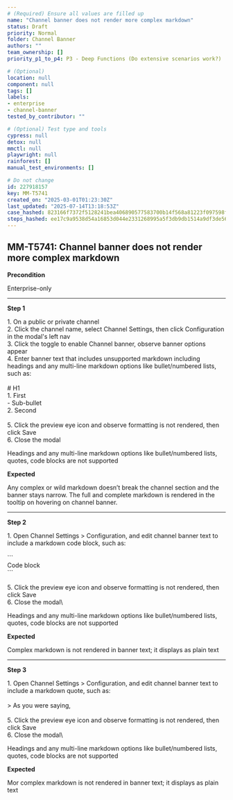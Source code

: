 ```yaml
---
# (Required) Ensure all values are filled up
name: "Channel banner does not render more complex markdown"
status: Draft
priority: Normal
folder: Channel Banner
authors: ""
team_ownership: []
priority_p1_to_p4: P3 - Deep Functions (Do extensive scenarios work?)

# (Optional)
location: null
component: null
tags: []
labels:
- enterprise
- channel-banner
tested_by_contributor: ""

# (Optional) Test type and tools
cypress: null
detox: null
mmctl: null
playwright: null
rainforest: []
manual_test_environments: []

# Do not change
id: 227918157
key: MM-T5741
created_on: "2025-03-01T01:23:30Z"
last_updated: "2025-07-14T13:18:53Z"
case_hashed: 823166f7372f5128241bea406890577583700b14f568a81223f097598fef296571cc207505e3e9a52e0e9a5b14560140
steps_hashed: ee17c9a9538d54a16853d044e2331268995a5f3db9db1514a9df3de56ebf9d607af2ce6ad9c8dc15081551b9bf4c90e3
---
```


<!-- (Auto-generated) Based on frontmatter's "key" and "name" -->

## MM-T5741: Channel banner does not render more complex markdown

**Precondition**

Enterprise-only

---

**Step 1**

1\. On a public or private channel\
2\. Click the channel name, select Channel Settings, then click Configuration in the modal's left nav\
3\. Click the toggle to enable Channel banner, observe banner options appear\
4\. Enter banner text that includes unsupported markdown including headings and any multi-line markdown options like bullet/numbered lists, such as:\
\
\# H1\
1\. First\
\- Sub-bullet\
2\. Second\
\
5\. Click the preview eye icon and observe formatting is not rendered, then click Save\
6\. Close the modal

Headings and any multi-line markdown options like bullet/numbered lists, quotes, code blocks are not supported

**Expected**

Any complex or wild markdown doesn’t break the channel section and the banner stays narrow. The full and complete markdown is rendered in the tooltip on hovering on channel banner.

---

**Step 2**

1\. Open Channel Settings > Configuration, and edit channel banner text to include a markdown code block, such as:\
\
\`\`\`\
Code block\
\`\`\`\
\
5\. Click the preview eye icon and observe formatting is not rendered, then click Save\
6\. Close the modal\\

Headings and any multi-line markdown options like bullet/numbered lists, quotes, code blocks are not supported

**Expected**

Complex markdown is not rendered in banner text; it displays as plain text

---

**Step 3**

1\. Open Channel Settings > Configuration, and edit channel banner text to include a markdown quote, such as:\
\
\> As you were saying,\
\
5\. Click the preview eye icon and observe formatting is not rendered, then click Save\
6\. Close the modal\\

Headings and any multi-line markdown options like bullet/numbered lists, quotes, code blocks are not supported

**Expected**

M​​​​​or complex markdown is not rendered in banner text; it displays as plain text
